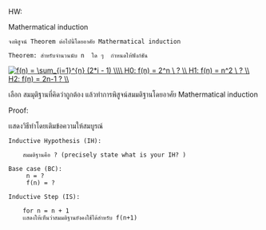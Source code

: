HW:     


Mathermatical induction 
    
    จงพิสูจน์ Theorem ต่อไปนี้โดยอาศัย Mathermatical induction 
    
    Theorem: สำหรับจำนวนนับ n  ใด ๆ  กำหนดให้ฟังก์ชัน 
<a href="https://www.codecogs.com/eqnedit.php?latex=f(n)&space;=&space;\sum_{i=1}^{n}&space;(2*i&space;-&space;1)&space;\\\\&space;H0:&space;f(n)&space;=&space;2^n&space;\&space;?&space;\\&space;H1:&space;f(n)&space;=&space;n^2&space;\&space;?&space;\\&space;H2:&space;f(n)&space;=&space;2n-1&space;?&space;\\" target="_blank"><img src="https://latex.codecogs.com/gif.latex?f(n)&space;=&space;\sum_{i=1}^{n}&space;(2*i&space;-&space;1)&space;\\\\&space;H0:&space;f(n)&space;=&space;2^n&space;\&space;?&space;\\&space;H1:&space;f(n)&space;=&space;n^2&space;\&space;?&space;\\&space;H2:&space;f(n)&space;=&space;2n-1&space;?&space;\\" title="f(n) = \sum_{i=1}^{n} (2*i - 1) \\\\ H0: f(n) = 2^n \ ? \\ H1: f(n) = n^2 \ ? \\ H2: f(n) = 2n-1 ? \\" /></a>

เลือก สมมุติฐานที่คิดว่าถูกต้อง แล้วทำการพิสูจน์สมมติฐานโดยอาศัย Mathermatical induction

 Proof: 
 
 เเสดงวิธีทำโดยเติมข้อความให้สมบูรณ์
 
     
    Inductive Hypothesis (IH):

        สมมติฐานคือ ? (precisely state what is your IH? )

    Base case (BC): 
         n = ?   
         f(n) = ?

    Inductive Step (IS):
        
        for n = n + 1
        เเสดงให้เห็นว่าสมมติฐานยังคงใช้ได้สำหรับ f(n+1) 
    
    
    
    
    
    
        
